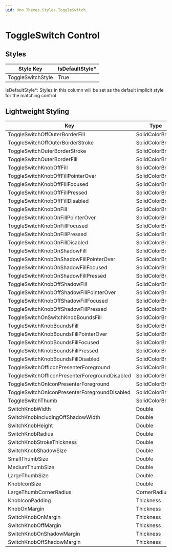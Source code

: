 ```yaml
---
uid: Uno.Themes.Styles.ToggleSwitch
---
```


# ToggleSwitch Control

## Styles

Style Key|IsDefaultStyle*
-|-
ToggleSwitchStyle|True

IsDefaultStyle*: Styles in this column will be set as the default implicit style for the matching control

## Lightweight Styling

Key|Type|Value
-|-|-
ToggleSwitchOffOuterBorderFill|SolidColorBrush|SurfaceVariantBrush
ToggleSwitchOffOuterBorderStroke|SolidColorBrush|OutlineBrush
ToggleSwitchOuterBorderStroke|SolidColorBrush|OutlineBrush
ToggleSwitchOuterBorderFill|SolidColorBrush|SurfaceVariantBrush
ToggleSwitchKnobOffFill|SolidColorBrush|OnSurfaceVariantBrush
ToggleSwitchKnobOffFillPointerOver|SolidColorBrush|OnSurfaceVariantBrush
ToggleSwitchKnobOffFillFocused|SolidColorBrush|OnSurfaceVariantBrush
ToggleSwitchKnobOffFillPressed|SolidColorBrush|OnSurfaceVariantBrush
ToggleSwitchKnobOffFillDisabled|SolidColorBrush|OnSurfaceLowBrush
ToggleSwitchKnobOnFill|SolidColorBrush|OnPrimaryBrush
ToggleSwitchKnobOnFillPointerOver|SolidColorBrush|PrimaryContainerBrush
ToggleSwitchKnobOnFillFocused|SolidColorBrush|PrimaryContainerBrush
ToggleSwitchKnobOnFillPressed|SolidColorBrush|PrimaryContainerBrush
ToggleSwitchKnobOnFillDisabled|SolidColorBrush|SurfaceBrush
ToggleSwitchKnobOnShadowFill|SolidColorBrush|SystemControlTransparentBrush
ToggleSwitchKnobOnShadowFillPointerOver|SolidColorBrush|PrimaryHoverBrush
ToggleSwitchKnobOnShadowFillFocused|SolidColorBrush|PrimaryFocusedBrush
ToggleSwitchKnobOnShadowFillPressed|SolidColorBrush|PrimaryPressedBrush
ToggleSwitchKnobOffShadowFill|SolidColorBrush|SystemControlTransparentBrush
ToggleSwitchKnobOffShadowFillPointerOver|SolidColorBrush|OnSurfaceVariantHoverBrush
ToggleSwitchKnobOffShadowFillFocused|SolidColorBrush|OnSurfaceVariantFocusedBrush
ToggleSwitchKnobOffShadowFillPressed|SolidColorBrush|OnSurfaceVariantPressedBrush
ToggleSwitchOnSwitchKnobBoundsFill|SolidColorBrush|PrimaryBrush
ToggleSwitchKnobBoundsFill|SolidColorBrush|PrimaryBrush
ToggleSwitchKnobBoundsFillPointerOver|SolidColorBrush|PrimaryBrush
ToggleSwitchKnobBoundsFillFocused|SolidColorBrush|PrimaryBrush
ToggleSwitchKnobBoundsFillPressed|SolidColorBrush|PrimaryBrush
ToggleSwitchKnobBoundsFillDisabled|SolidColorBrush|OnSurfaceDisabledBrush
ToggleSwitchOffIconPresenterForeground|SolidColorBrush|SurfaceVariantBrush
ToggleSwitchOffIconPresenterForegroundDisabled|SolidColorBrush|SurfaceVariantBrush
ToggleSwitchOnIconPresenterForeground|SolidColorBrush|OnPrimaryContainerBrush
ToggleSwitchOnIconPresenterForegroundDisabled|SolidColorBrush|OnSurfaceLowBrush
ToggleSwitchThumb|SolidColorBrush|SystemControlTransparentBrush
SwitchKnobWidth|Double|52
SwitchKnobIncludingOffShadowWidth|Double|56
SwitchKnobHeight|Double|32
SwitchKnobRadius|Double|16
SwitchKnobStrokeThickness|Double|2
SwitchKnobShadowSize|Double|40
SmallThumbSize|Double|16
MediumThumbSize|Double|24
LargeThumbSize|Double|28
KnobIconSize|Double|16
LargeThumbCornerRadius|CornerRadius|14
KnobIconPadding|Thickness|2
KnobOnMargin|Thickness|2,0,0,0
SwitchKnobOnMargin|Thickness|26,0,0,0
SwitchKnobOffMargin|Thickness|0,0,22,0
SwitchKnobOnShadowMargin|Thickness|20,0,0,0
SwitchKnobOffShadowMargin|Thickness|0,0,20,0
